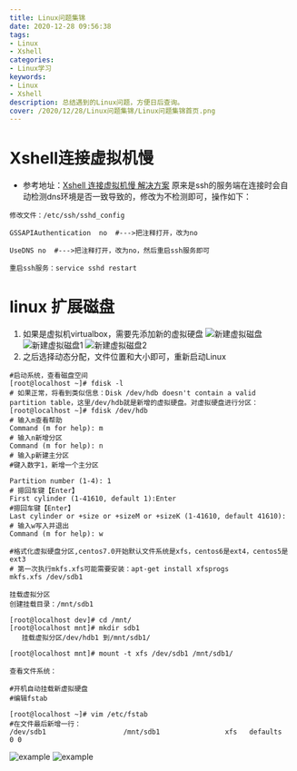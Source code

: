 ```yaml
---
title: Linux问题集锦
date: 2020-12-28 09:56:38
tags:
- Linux
- Xshell
categories:
- Linux学习
keywords:
- Linux
- Xshell
description: 总结遇到的Linux问题，方便日后查询。
cover: /2020/12/28/Linux问题集锦/Linux问题集锦首页.png
---
```


# Xshell连接虚拟机慢
- 参考地址：[Xshell 连接虚拟机慢 解决方案](http://blog.51cto.com/13566681/2071670)
原来是ssh的服务端在连接时会自动检测dns环境是否一致导致的，修改为不检测即可，操作如下：
```shell
修改文件：/etc/ssh/sshd_config

GSSAPIAuthentication  no  #--->把注释打开，改为no

UseDNS no  #--->把注释打开，改为no，然后重启ssh服务即可

重启ssh服务：service sshd restart
```

# linux 扩展磁盘
1. 如果是虚拟机virtualbox，需要先添加新的虚拟硬盘
![新建虚拟磁盘](1、新建虚拟磁盘.png)
![新建虚拟磁盘1](1、新建虚拟磁盘1.png)
![新建虚拟磁盘2](3、新建虚拟磁盘2.png)
2. 之后选择动态分配，文件位置和大小即可，重新启动Linux

```shell
#启动系统，查看磁盘空间
[root@localhost ~]# fdisk -l
# 如果正常，将看到类似信息：Disk /dev/hdb doesn't contain a valid partition table，这里/dev/hdb就是新增的虚拟硬盘。对虚拟硬盘进行分区：
[root@localhost ~]# fdisk /dev/hdb
# 输入m查看帮助
Command (m for help): m
# 输入n新增分区
Command (m for help): n
# 输入p新建主分区
#键入数字1，新增一个主分区

Partition number (1-4): 1
# 摁回车键【Enter】
First cylinder (1-41610, default 1):Enter
#摁回车键【Enter】
Last cylinder or +size or +sizeM or +sizeK (1-41610, default 41610): 
# 输入w写入并退出
Command (m for help): w

#格式化虚拟硬盘分区,centos7.0开始默认文件系统是xfs，centos6是ext4，centos5是ext3
# 第一次执行mkfs.xfs可能需要安装：apt-get install xfsprogs
mkfs.xfs /dev/sdb1

挂载虚拟分区
创建挂载目录：/mnt/sdb1

[root@localhost dev]# cd /mnt/
[root@localhost mnt]# mkdir sdb1
   挂载虚拟分区/dev/hdb1 到/mnt/sdb1/

[root@localhost mnt]# mount -t xfs /dev/sdb1 /mnt/sdb1/

查看文件系统：

#开机自动挂载新虚拟硬盘
#编辑fstab

[root@localhost ~]# vim /etc/fstab 
#在文件最后新增一行：
/dev/sdb1                   /mnt/sdb1                xfs   defaults        0 0
```

![example](example.png)
![example](example.png)

